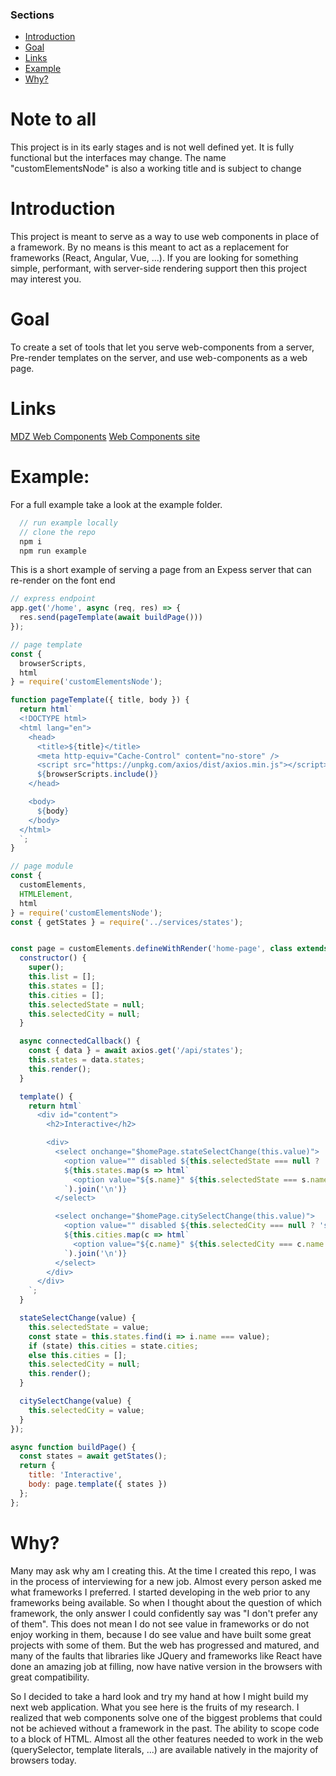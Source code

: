 ### Sections
- [Introduction](#Introduction)
- [Goal](#Goal)
- [Links](#Links)
- [Example](#Example)
- [Why?](#Why?)

# Note to all
This project is in its early stages and is not well defined yet.
It is fully functional but the interfaces may change.
The name "customElementsNode" is also a working title and is subject to change

# Introduction
This project is meant to serve as a way to use web components in place of a framework. By no means is this meant to act as a replacement for frameworks (React, Angular, Vue, ...). If you are looking for something simple, performant, with server-side rendering support then this project may interest you.

# Goal
To create a set of tools that let you serve web-components from a server, Pre-render templates on the server, and use web-components as a web page.

# Links
[MDZ Web Components](https://developer.mozilla.org/en-US/docs/Web/Web_Components)
[Web Components site](https://www.webcomponents.org/introduction)

# Example:
For a full example take a look at the example folder.
```javascript
  // run example locally
  // clone the repo
  npm i
  npm run example
```

This is a short example of serving a page from an Expess server that can re-render on the font end
```javascript
// express endpoint
app.get('/home', async (req, res) => {
  res.send(pageTemplate(await buildPage()))
});

// page template
const {
  browserScripts,
  html
} = require('customElementsNode');

function pageTemplate({ title, body }) {
  return html`
  <!DOCTYPE html>
  <html lang="en">
    <head>
      <title>${title}</title>
      <meta http-equiv="Cache-Control" content="no-store" />
      <script src="https://unpkg.com/axios/dist/axios.min.js"></script>
      ${browserScripts.include()}
    </head>

    <body>
      ${body}
    </body>
  </html>
  `;
}

// page module
const {
  customElements,
  HTMLElement,
  html
} = require('customElementsNode');
const { getStates } = require('../services/states');


const page = customElements.defineWithRender('home-page', class extends HTMLElement {
  constructor() {
    super();
    this.list = [];
    this.states = [];
    this.cities = [];
    this.selectedState = null;
    this.selectedCity = null;
  }

  async connectedCallback() {
    const { data } = await axios.get('/api/states');
    this.states = data.states;
    this.render();
  }

  template() {
    return html`
      <div id="content">
        <h2>Interactive</h2>

        <div>
          <select onchange="$homePage.stateSelectChange(this.value)">
            <option value="" disabled ${this.selectedState === null ? 'selected' : ''}>State...</option>
            ${this.states.map(s => html`
              <option value="${s.name}" ${this.selectedState === s.name ? 'selected' : ''}>${s.name}</option>
            `).join('\n')}
          </select>

          <select onchange="$homePage.citySelectChange(this.value)">
            <option value="" disabled ${this.selectedCity === null ? 'selected' : ''}>City...</option>
            ${this.cities.map(c => html`
              <option value="${c.name}" ${this.selectedCity === c.name ? 'selected' : ''}>${c.name}</option>
            `).join('\n')}
          </select>
        </div>
      </div>
    `;
  }

  stateSelectChange(value) {
    this.selectedState = value;
    const state = this.states.find(i => i.name === value);
    if (state) this.cities = state.cities;
    else this.cities = [];
    this.selectedCity = null;
    this.render();
  }

  citySelectChange(value) {
    this.selectedCity = value;
  }
});

async function buildPage() {
  const states = await getStates();
  return {
    title: 'Interactive',
    body: page.template({ states })
  };
};
```

# Why?
Many may ask why am I creating this. At the time I created this repo, I was in the process of interviewing for a new job. Almost every person asked me what frameworks I preferred. I started developing in the web prior to any frameworks being available. So when I thought about the question of which framework, the only answer I could confidently say was "I don't prefer any of them". This does not mean I do not see value in frameworks or do not enjoy working in them, because I do see value and have built some great projects with some of them. But the web has progressed and matured, and many of the faults that libraries like JQuery and frameworks like React have done an amazing job at filling, now have native version in the browsers with great compatibility.

So I decided to take a hard look and try my hand at how I might build my next web application. What you see here is the fruits of my research. I realized that web components solve one of the biggest problems that could not be achieved without a framework in the past. The ability to scope code to a block of HTML. Almost all the other features needed to work in the web (querySelector, template literals, ...) are available natively in the majority of browsers today.
